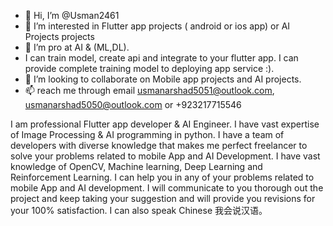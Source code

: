 - 👋 Hi, I’m @Usman2461
- 👀 I’m interested in Flutter app projects ( android or ios app) or AI Projects projects
- 🌱 I’m pro at AI & (ML,DL).
- I can train model, create api and integrate to your flutter app. I can provide complete training model to deploying app service :).
- 💞️ I’m looking to collaborate on Mobile app projects and AI projects.
- 📫 reach me through email usmanarshad5051@outlook.com, usmanarshad5050@outlook.com or +923217715546

I am professional Flutter app developer & AI Engineer.
I have vast expertise of Image Processing & AI programming in python.
I have a team of developers with diverse knowledge that makes me perfect freelancer to solve your problems related to mobile App and AI Development.
I have vast knowledge of OpenCV, Machine learning, Deep Learning and Reinforcement Learning.
I can help you in any of your problems related to mobile App and AI development.
I will communicate to you thorough out the project and keep taking your suggestion and will provide you revisions for your 100% satisfaction.
I can also speak Chinese 我会说汉语。
<!---
Usman2461/Usman2461 is a ✨ special ✨ repository because its `README.md` (this file) appears on your GitHub profile.
--->
